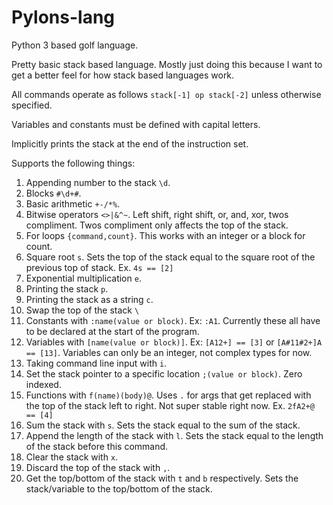 # Pylons-lang
Python 3 based golf language.

Pretty basic stack based language. Mostly just doing this because I want to get a better feel for how stack based languages work.

All commands operate as follows `stack[-1] op stack[-2]` unless otherwise specified.

Variables and constants must be defined with capital letters.

Implicitly prints the stack at the end of the instruction set.

Supports the following things:

1. Appending number to the stack `\d`.
1. Blocks `#\d+#`.
1. Basic arithmetic `+-/*%`.
1. Bitwise operators `<>|&^~`. Left shift, right shift, or, and, xor, twos compliment. Twos compliment only affects the top of the stack. 
1. For loops `{command,count}`. This works with an integer or a block for count.
1. Square root `s`. Sets the top of the stack equal to the square root of the previous top of stack. Ex. `4s == [2]`
1. Exponential multiplication `e`. 
1. Printing the stack `p`.
1. Printing the stack as a string `c`.
1. Swap the top of the stack `\`
1. Constants with `:name(value or block)`. Ex: `:A1`. Currently these all have to be declared at the start of the program.
1. Variables with `[name(value or block)]`. Ex: `[A12+] == [3]` or `[A#11#2+]A == [13]`. Variables can only be an integer, not complex types for now.
1. Taking command line input with `i`.
1. Set the stack pointer to a specific location `;(value or block)`. Zero indexed.
1. Functions with `f(name)(body)@`. Uses `.` for args that get replaced with the top of the stack left to right. Not super stable right now. Ex. `2fA2+@ == [4]` 
1. Sum the stack with `s`. Sets the stack equal to the sum of the stack.
1. Append the length of the stack with `l`. Sets the stack equal to the length of the stack before this command.
1. Clear the stack with `x`.
1. Discard the top of the stack with `,`.
1. Get the top/bottom of the stack with `t` and `b` respectively. Sets the stack/variable to the top/bottom of the stack.